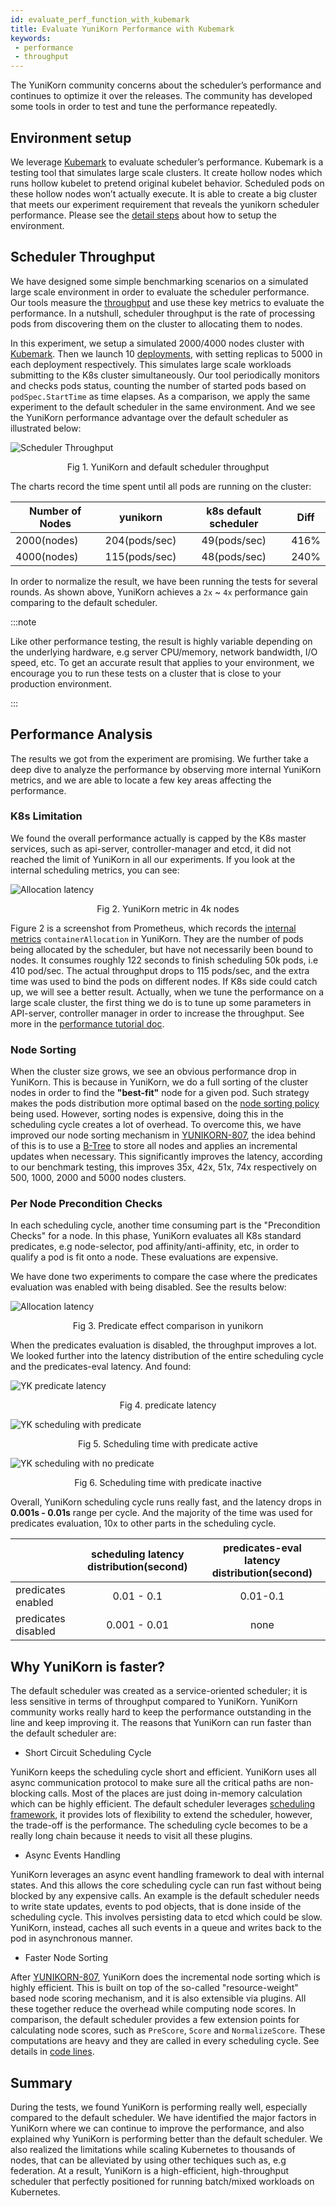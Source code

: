 ```yaml
---
id: evaluate_perf_function_with_kubemark
title: Evaluate YuniKorn Performance with Kubemark
keywords:
 - performance
 - throughput
---
```


<!--
Licensed to the Apache Software Foundation (ASF) under one
or more contributor license agreements.  See the NOTICE file
distributed with this work for additional information
regarding copyright ownership.  The ASF licenses this file
to you under the Apache License, Version 2.0 (the
"License"); you may not use this file except in compliance
with the License.  You may obtain a copy of the License at

  http://www.apache.org/licenses/LICENSE-2.0

Unless required by applicable law or agreed to in writing,
software distributed under the License is distributed on an
"AS IS" BASIS, WITHOUT WARRANTIES OR CONDITIONS OF ANY
KIND, either express or implied.  See the License for the
specific language governing permissions and limitations
under the License.
-->

The YuniKorn community concerns about the scheduler’s performance and continues to optimize it over the releases. The community has developed some tools in order to test and tune the performance repeatedly.

## Environment setup 

We leverage [Kubemark](https://github.com/kubernetes/kubernetes/blob/release-1.3/docs/devel/kubemark-guide.md#starting-a-kubemark-cluster) to evaluate scheduler’s performance. Kubemark is a testing tool that simulates large scale clusters. It create hollow nodes which runs hollow kubelet to pretend original kubelet behavior. Scheduled pods on these hollow nodes won’t actually execute. It is able to create a big cluster that meets our experiment requirement that reveals the yunikorn scheduler performance. Please see the [detail steps](performance/performance_tutorial.md) about how to setup the environment.

## Scheduler Throughput

We have designed some simple benchmarking scenarios on a simulated large scale environment in order to evaluate the scheduler performance. Our tools measure the [throughput](https://en.wikipedia.org/wiki/Throughput) and use these key metrics to evaluate the performance. In a nutshull, scheduler throughput is the rate of processing pods from discovering them on the cluster to allocating them to nodes.

In this experiment, we setup a simulated 2000/4000 nodes cluster with [Kubemark](https://github.com/kubernetes/kubernetes/blob/release-1.3/docs/devel/kubemark-guide.md#starting-a-kubemark-cluster). Then we launch 10 [deployments](https://kubernetes.io/docs/concepts/workloads/controllers/deployment/), with setting replicas to 5000 in each deployment respectively. This simulates large scale workloads submitting to the K8s cluster simultaneously. Our tool periodically monitors and checks pods status, counting the number of started pods based on `podSpec.StartTime` as time elapses. As a comparison, we apply the same experiment to the default scheduler in the same environment. And we see the YuniKorn performance advantage over the default scheduler as illustrated below:

![Scheduler Throughput](./../assets/yunirkonVSdefault.png)
<p align="center">Fig 1. YuniKorn and default scheduler throughput </p>

The charts record the time spent until all pods are running on the cluster:

|  Number of Nodes  | yunikorn        | k8s default scheduler		| Diff    |
|------------------	|:--------------:	|:---------------------: |:-----:  |
| 2000(nodes)       | 204(pods/sec)			| 49(pods/sec)			        |   416%  |
| 4000(nodes)       | 115(pods/sec)			| 48(pods/sec)			        |   240%  |

In order to normalize the result, we have been running the tests for several rounds. As shown above, YuniKorn achieves a `2x` ~ `4x` performance gain comparing to the default scheduler.

:::note

Like other performance testing, the result is highly variable depending on the underlying hardware, e.g server CPU/memory, network bandwidth, I/O speed, etc. To get an accurate result that applies to your environment, we encourage you to run these tests on a cluster that is close to your production environment.

:::

## Performance Analysis

The results we got from the experiment are promising. We further take a deep dive to analyze the performance by observing more internal YuniKorn metrics, and we are able to locate a few key areas affecting the performance.

### K8s Limitation

We found the overall performance actually is capped by the K8s master services, such as api-server, controller-manager and etcd, it did not reached the limit of YuniKorn in all our experiments. If you look at the internal scheduling metrics, you can see:

![Allocation latency](./../assets/allocation_4k.png)
<p align="center">Fig 2. YuniKorn metric in 4k nodes </p>

Figure 2 is a screenshot from Prometheus, which records the [internal metrics](performance/metrics.md) `containerAllocation` in YuniKorn. They are the number of pods being allocated by the scheduler, but have not necessarily been bound to nodes. It consumes roughly 122 seconds to finish scheduling 50k pods, i.e 410 pod/sec. The actual throughput drops to 115 pods/sec, and the extra time was used to bind the pods on different nodes. If K8s side could catch up, we will see a better result. Actually, when we tune the performance on a large scale cluster, the first thing we do is to tune up some parameters in API-server, controller manager in order to increase the throughput. See more in the [performance tutorial doc](performance/performance_tutorial.md).

### Node Sorting

When the cluster size grows, we see an obvious performance drop in YuniKorn. This is because in YuniKorn, we do a full sorting of the cluster nodes in order to find the **"best-fit"** node for a given pod. Such strategy makes the pods distribution more optimal based on the [node sorting policy](./../user_guide/sorting_policies#node-sorting) being used. However, sorting nodes is expensive, doing this in the scheduling cycle creates a lot of overhead. To overcome this, we have improved our node sorting mechanism in [YUNIKORN-807](https://issues.apache.org/jira/browse/YUNIKORN-807), the idea behind of this is to use a [B-Tree](https://en.wikipedia.org/wiki/B-tree) to store all nodes and applies an incremental updates when necessary. This significantly improves the latency, according to our benchmark testing, this improves 35x, 42x, 51x, 74x respectively on 500, 1000, 2000 and 5000 nodes clusters.

### Per Node Precondition Checks

In each scheduling cycle, another time consuming part is the "Precondition Checks" for a node. In this phase, YuniKorn evaluates all K8s standard predicates, e.g node-selector, pod affinity/anti-affinity, etc, in order to qualify a pod is fit onto a node. These evaluations are expensive.

We have done two experiments to compare the case where the predicates evaluation was enabled with being disabled. See the results below:

![Allocation latency](./../assets/predicateComaparation.png)
<p align="center">Fig 3. Predicate effect comparison in yunikorn </p>

When the predicates evaluation is disabled, the throughput improves a lot. We looked further into the latency distribution of the entire scheduling cycle and the predicates-eval latency. And found: 

![YK predicate latency](./../assets/predicate_4k.png)
<p align="center">Fig 4. predicate latency </p>

![YK scheduling with predicate](./../assets/scheduling_with_predicate_4k_.png)
<p align="center">Fig 5. Scheduling time with predicate active </p>

![YK scheduling with no predicate](./../assets/scheduling_no_predicate_4k.png)
<p align="center">Fig 6. Scheduling time with predicate inactive </p>

Overall, YuniKorn scheduling cycle runs really fast, and the latency drops in **0.001s - 0.01s** range per cycle. And the majority of the time was used for predicates evaluation, 10x to other parts in the scheduling cycle.

|				| scheduling latency distribution(second)	| predicates-eval latency distribution(second)	|
|-----------------------	|:---------------------:		|:---------------------:			|
| predicates enabled		| 0.01 - 0.1				| 0.01-0.1					|
| predicates disabled		| 0.001 - 0.01				| none						|

## Why YuniKorn is faster?

The default scheduler was created as a service-oriented scheduler; it is less sensitive in terms of throughput compared to YuniKorn. YuniKorn community works really hard to keep the performance outstanding in the line and keep improving it. The reasons that YuniKorn can run faster than the default scheduler are:

* Short Circuit Scheduling Cycle

YuniKorn keeps the scheduling cycle short and efficient. YuniKorn uses all async communication protocol to make sure all the critical paths are non-blocking calls. Most of the places are just doing in-memory calculation which can be highly efficient. The default scheduler leverages [scheduling framework](https://kubernetes.io/docs/concepts/scheduling-eviction/scheduling-framework/), it provides lots of flexibility to extend the scheduler, however, the trade-off is the performance. The scheduling cycle becomes to be a really long chain because it needs to visit all these plugins.

* Async Events Handling

YuniKorn leverages an async event handling framework to deal with internal states. And this allows the core scheduling cycle can run fast without being blocked by any expensive calls. An example is the default scheduler needs to write state updates, events to pod objects, that is done inside of the scheduling cycle. This involves persisting data to etcd which could be slow. YuniKorn, instead, caches all such events in a queue and writes back to the pod in asynchronous manner. 

* Faster Node Sorting

After [YUNIKORN-807](https://issues.apache.org/jira/browse/YUNIKORN-807), YuniKorn does the incremental node sorting which is highly efficient. This is built on top of the so-called "resource-weight" based node scoring mechanism, and it is also extensible via plugins. All these together reduce the overhead while computing node scores. In comparison, the default scheduler provides a few extension points for calculating node scores, such as `PreScore`, `Score` and `NormalizeScore`. These computations are heavy and they are called in every scheduling cycle. See details in [code lines](https://github.com/kubernetes/kubernetes/blob/481459d12dc82ab88e413886e2130c2a5e4a8ec4/pkg/scheduler/framework/runtime/framework.go#L857).

## Summary

During the tests, we found YuniKorn is performing really well, especially compared to the default scheduler. We have identified the major factors in YuniKorn where we can continue to improve the performance, and also explained why YuniKorn is performing better than the default scheduler. We also realized the limitations while scaling Kubernetes to thousands of nodes, that can be alleviated by using other techiques such as, e.g federation. At a result, YuniKorn is a high-efficient, high-throughput scheduler that perfectly positioned for running batch/mixed workloads on Kubernetes.
